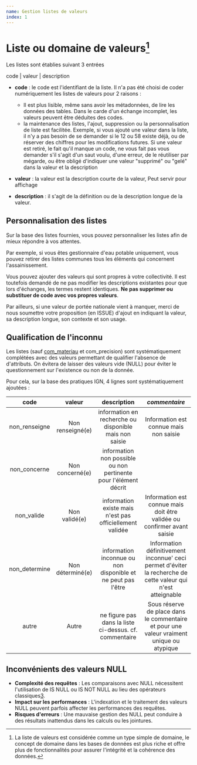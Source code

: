 ```yaml
---
name: Gestion listes de valeurs
index: 1
---
```

# Liste ou domaine de valeurs[^1]

Les listes sont établies suivant 3 entrées

code | valeur | description

- **code** : le code est l'identifiant de la liste. Il n'a pas été choisi de coder numériquement les listes de valeurs pour 2 raisons :

  * Il est plus lisible, même sans avoir les métadonnées, de lire les données des tables. Dans le carde d'un échange incomplet, les valeurs peuvent être déduites des codes.
  * la maintenance des listes, l'ajout, suppression ou la personnalisation de liste est facilitée. Exemple, si vous ajouté une valeur dans la liste, il n'y a pas besoin de se demander si le 12 ou 58 existe déjà, ou de réserver des chiffres pour les modifications futures.
    Si une valeur est retiré, le fait qu'il manque un code, ne vous fait pas vous demander s'il s'agit d'un saut voulu, d'une erreur, de le réutiliser par mégarde, ou être obligé d'indiquer une valeur "supprimé" ou "gelé" dans la valeur et la description
- **valeur** : la valeur est la description courte de la valeur, Peut servir pour affichage
- **description** : il s'agit de la définition ou de la description longue de la valeur.

## Personnalisation des listes

Sur la base des listes fournies, vous pouvez personnaliser les listes afin de mieux répondre à vos attentes.

Par exemple, si vous êtes gestionnaire d'eau potable uniquement, vous pouvez retirer des listes communes tous les éléments qui concernent l'assainissement.

Vous pouvez ajouter des valeurs qui sont propres à votre collectivité. Il est toutefois demandé de ne pas modifier les descriptions existantes pour que lors  d'échanges, les termes restent identiques. **Ne pas supprimer ou substituer de code avec vos propres valeurs**.

Par ailleurs, si une valeur de portée nationale vient à manquer, merci de nous soumettre votre proposition (en ISSUE) d'ajout en indiquant la valeur, sa description longue, son contexte et son usage.

## Qualification de l'inconnu

Les listes (sauf [com_materiau](materiau) et com_precision) sont systématiquement complétées avec des valeurs permettant de qualifier l'absence de d'attributs. On évitera de laisser des valeurs vide (NULL) pour éviter le questionnement sur l'existence ou non de la donnée.

Pour cela, sur la base des pratiques IGN, 4 lignes sont systématiquement ajoutées :


|     code     |       valeur       |                             description                             |                                                 _commentaire_                                                 |
| :-------------: | :------------------: | :-------------------------------------------------------------------: | :--------------------------------------------------------------------------------------------------------------: |
| non_renseigne | Non renseigné(e) |       information en recherche ou disponible mais non saisie       |                                     Information est connue mais non saisie                                     |
| non_concerne |  Non concerné(e)  | information non possible ou non pertinente pour l'élément décrit |                                                                                                               |
|  non_valide  |   Non validé(e)   |      information existe mais n'est pas officiellement validée      |                   Information est connue mais doit être validée ou confirmer avant saisie                   |
| non_determine | Non déterminé(e) |    information inconnue ou non disponible et ne peut pas l'être    | Information définitivement inconnue' ceci permet d'éviter la recherche de cette valeur qui n'est atteignable |
|     autre     |       Autre       |       ne figure pas dans la liste ci-dessus. cf. commentaire       |           Sous réserve de place dans le commentaire et pour une valeur vraiment unique ou atypique           |

## Inconvénients des valeurs NULL

* **Complexité des requêtes** : Les comparaisons avec NULL nécessitent l'utilisation de IS NULL ou IS NOT NULL au lieu des opérateurs classiques[3](https://use-the-index-luke.com/fr/sql/la-clause-where/null-dans-la-base-de-donnees-oracle).
* **Impact sur les performances** : L'indexation et le traitement des valeurs NULL peuvent parfois affecter les performances des requêtes.
* **Risques d'erreurs** : Une mauvaise gestion des NULL peut conduire à des résultats inattendus dans les calculs ou les jointures.


[^1]: La liste de valeurs est considérée comme un type simple de domaine, le concept de domaine dans les bases de données est plus riche et offre plus de fonctionnalités pour assurer l'intégrité et la cohérence des données.
